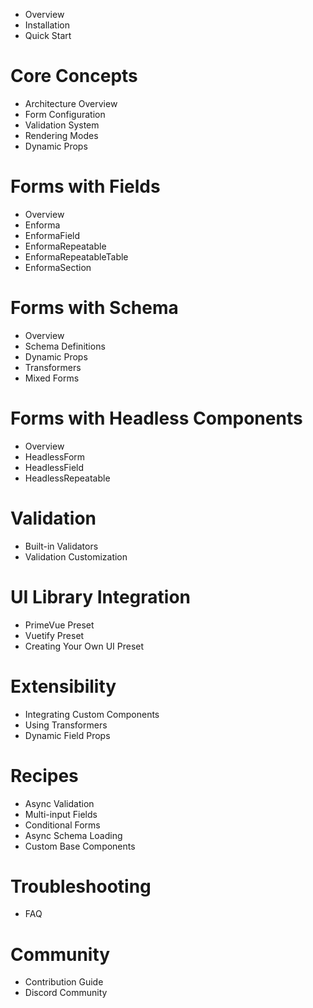 - Overview
- Installation
- Quick Start

# Core Concepts
- Architecture Overview
- Form Configuration
- Validation System
- Rendering Modes
- Dynamic Props

# Forms with Fields
- Overview
- Enforma
- EnformaField
- EnformaRepeatable
- EnformaRepeatableTable
- EnformaSection

# Forms with Schema
- Overview
- Schema Definitions
- Dynamic Props
- Transformers
- Mixed Forms

# Forms with Headless Components
- Overview
- HeadlessForm
- HeadlessField
- HeadlessRepeatable

# Validation
- Built-in Validators
- Validation Customization

# UI Library Integration
- PrimeVue Preset
- Vuetify Preset
- Creating Your Own UI Preset

# Extensibility
- Integrating Custom Components
- Using Transformers
- Dynamic Field Props

# Recipes
- Async Validation
- Multi-input Fields
- Conditional Forms
- Async Schema Loading
- Custom Base Components

# Troubleshooting
- FAQ

# Community
- Contribution Guide
- Discord Community
